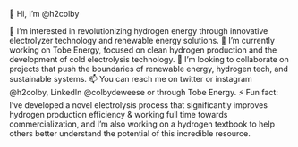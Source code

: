 👋 Hi, I’m @h2colby

👀 I’m interested in revolutionizing hydrogen energy through innovative electrolyzer technology and renewable energy solutions.
🌱 I’m currently working on Tobe Energy, focused on clean hydrogen production and the development of cold electrolysis technology.
💞️ I’m looking to collaborate on projects that push the boundaries of renewable energy, hydrogen tech, and sustainable systems.
📫 You can reach me on twitter or instagram @h2colby, LinkedIn @colbydeweese or through Tobe Energy.
⚡ Fun fact: I’ve developed a novel electrolysis process that significantly improves hydrogen production efficiency & working full time towards commercialization, and I’m also working on a hydrogen textbook to help others better understand the potential of this incredible resource.

<!---
h2colby/h2colby is a ✨ special ✨ repository because its `README.md` (this file) appears on your GitHub profile.
You can click the Preview link to take a look at your changes.
--->
